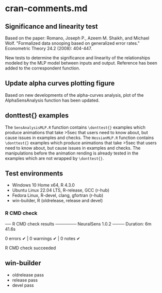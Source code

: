 # cran-comments.md

## Significance and linearity test
Based on the paper:
Romano, Joseph P., Azeem M. Shaikh, and Michael Wolf. "Formalized data snooping based on generalized error rates." Econometric Theory 24.2 (2008): 404-447.

New tests to determine the significance and linearity of the relationships modeled by the MLP model between inputs and output. Reference has been added to the correspondent function.

## Update alpha curves plotting figure
Based on new developments of the alpha-curves analysis, plot of the AlphaSensAnalysis function has been updated.

## donttest{} examples

The `SensAnalysisMLP.R` function contains `\donttest{}` examples which produce animations that take >5sec that users need to know about, but cause issues in examples and checks. The `HessianMLP.R` function contains `\donttest{}` examples which produce animations that take >5sec that users need to know about, but cause issues in examples and checks. 
The manipulations before the animation rending is already tested in the examples which are not wrapped by `\donttest{}`.

## Test environments
* Windows 10 Home x64, R 4.3.0
* Ubuntu Linux 22.04 LTS, R-release, GCC (r-hub)
* Fedora Linux, R-devel, clang, gfortran (r-hub)
* win-builder, R (oldrelease, release and devel)

### R CMD check
── R CMD check results ─────── NeuralSens 1.0.2 ────
Duration: 6m 41.6s

0 errors ✔ | 0 warnings ✔ | 0 notes ✔

R CMD check succeeded

## win-builder
- oldrelease pass
- release pass
- devel pass


